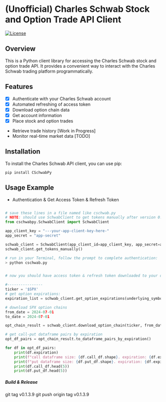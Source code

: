 # (Unofficial) Charles Schwab Stock and Option Trade API Client

[![License](https://img.shields.io/badge/license-MIT-blue.svg)](https://opensource.org/licenses/MIT)

## Overview

This is a Python client library for accessing the Charles Schwab stock and option trade API. It provides a convenient way to interact with the Charles Schwab trading platform programmatically.

## Features

- [x] Authenticate with your Charles Schwab account
- [X] Automated refreshing of access token
- [x] Download option chain data
- [x] Get account information
- [x] Place stock and option trades
- Retrieve trade history [Work in Progress]
- Monitor real-time market data [TODO]

## Installation

To install the Charles Schwab API client, you can use pip:
```
pip install CSchwabPy
```

## Usage Example

* Authentication & Get Access Token & Refresh Token

```python

# save these lines in a file named like cschwab.py
# NOTE: should use SchwabClient to get tokens manually after version 0.1.3
from cschwabpy.SchwabClient import SchwabClient

app_client_key = "---your-app-client-key-here-"
app_secret = "app-secret"

schwab_client = SchwabClient(app_client_id=app_client_key, app_secret=app_secret)
schwab_client.get_tokens_manually()

# run in your Terminal, follow the prompt to complete authentication:
> python cschwab.py


# now you should have access token & refresh token downloaded to your device

#----------------
ticker = '$SPX'
# get option expirations:
expiration_list = schwab_client.get_option_expirations(underlying_symbol = ticker)

# download SPX option chains
from_date = 2024-07-01
to_date = 2024-07-01

opt_chain_result = schwab_client.download_option_chain(ticker, from_date, to_date)

# get call-put dataframe pairs by expiration
opt_df_pairs = opt_chain_result.to_dataframe_pairs_by_expiration()

for df in opt_df_pairs:
    print(df.expiration)
    print(f"call dataframe size: {df.call_df.shape}. expiration: {df.expiration}")
    print(f"put dataframe size: {df.put_df.shape}. expiration: {df.expiration}")
    print(df.call_df.head(5))
    print(df.put_df.head(5))

```

##### Build & Release
git tag v0.1.3.9
git push origin tag v0.1.3.9
